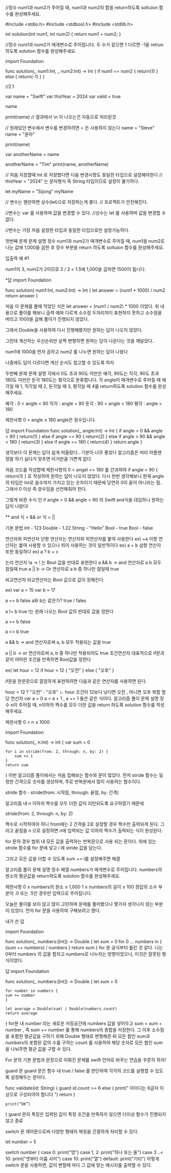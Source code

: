 //정수 num1과 num2가 주어질 때, num1과 num2의 합을 return하도록 soltuion 함수를 완성해주세요.

#include <stdio.h>
#include <stdbool.h>
#include <stdlib.h>

int solution(int num1, int num2) {
    return num1 + num2;
}

//정수 num1과 num2가 매개변수로 주어집니다. 두 수가 같으면 1 다르면 -1을 retrun하도록 solution 함수를 완성해주세요.

import Foundation

func solution(_ num1:Int, _ num2:Int) -> Int {
    if num1 == num2 {
        return(1)
    } else {
        return(-1)
    }
}


//2.1

var name = "Swift"
var thisYear = 2024
var valid = true

name

print(name)
// 결과에서 \n 이 나오는건 자동으로 처리된것

// 원래있던 변수에서 변수를 변경하려면 = 은 사용하지 않는다
name = "Steve"
name = "윤아"

print(name)

var anotherName = name

anotherName = "Tim"
print(name, anotherName)

// 처음 지정할때 Int 로 저장했다면 다음 변경사항도 동일한 타입으로 설정해야한다
// thisYear = "2024" 는 문자형식 즉 String 타입이므로 설정이 불가하다.

let myName = "Sijong"
myName

// 변수는 웬만하면 상수(let)으로 저장하는게 좋다.
// 프로젝트가 안전해진다.


//변수는 var 를 사용하며 값을 변경할 수 있다.
//상수는 let 를 사용하며 값을 변경할 수 없다.

//변수는 가장 처음 설정한 타입과 동일한 타입으로만 설정가능하다.

첫번째 문제
문제 설명
정수 num1과 num2가 매개변수로 주어질 때, num1을 num2로 나눈 값에 1,000을 곱한 후 정수 부분을 return 하도록 soltuion 함수를 완성해주세요.

입출력 예 #1

num1이 3, num2가 2이므로 3 / 2 = 1.5에 1,000을 곱하면 1500이 됩니다.

*답
import Foundation

func solution( num1:Int, num2:Int) -> Int {
let answer = (num1 * 1000) / num2
return answer
}

처음 이 문제를 풀때 적었던 식은
let answer = (num1 / num2) * 1000 이었다.
위 내용으로 풀이를 해보니 출력 예와 다르게 소수점 두자리까지 표현하지 못하고 소수점을 버리고 1000을 곱해 풀이가 진행되지 않았다.

그래서 Double을 사용하여 다시 진행해봤지만 원하는 답이 나오지 않았다.

그런데 계산하는 우선순위만 살짝 변형하면 원하는 답이 나온다는 것을 깨달았다..

num1에 1000을 먼저 곱하고 num2 를 나누면 원하는 답이 나왔다

나중에도 답이 다르다면 계산 순서도 참고할 수 있도록 하자

두번째 문제
문제 설명
각에서 0도 초과 90도 미만은 예각, 90도는 직각, 90도 초과 180도 미만은 둔각 180도는 평각으로 분류합니다. 각 angle이 매개변수로 주어질 때 예각일 때 1, 직각일 때 2, 둔각일 때 3, 평각일 때 4를 return하도록 solution 함수를 완성해주세요.

예각 : 0 < angle < 90
직각 : angle = 90
둔각 : 90 < angle < 180
평각 : angle = 180

제한사항
0 < angle ≤ 180
angle은 정수입니다.

답
import Foundation
func solution(_ angle:Int) -> Int {
if angle > 0 && angle < 90 {
return(1)
} else if angle == 90 {
return(2)
} else if angle > 90 && angle < 180 {
return(3)
} else if angle == 180 {
return(4)
}
return angle
}

생각보다 이 문제는 답이 쉽게 떠올랐다.. 기분이 너무 좋았다
알고리즘은 머리 아플땐 정말 하기 싫다가 맞추면 이거만큼 기쁜게 없다

처음 코드를 작성할때 제한사항의 0 < angel <= 180 를 간과하여
if angle < 90 {
return(1)
} 로 작성하여 원하는 답이 나오지 않았다.
다시 한번 생각해보니 현재 angle의 타입은 Int로 음수까지 가지고 있는 숫자이기 때문에
당연히 0이 끝이 아니라는 점.. 그래서 0 이상 즉 양수임을 선언해줘야 한다.

그렇게 바뀐 수식 인
if angle > 0 && angle < 90 의 Swift and식을 대입하니 원하는 답이 나왔다!

**
and 식 = &&
or 식 = ||

기본 문법
Int - 123
Double - 1.22
String - "Hello"
Bool - true
Bool - false

연산자와 피연산자
단항 연산자는 연산자와 피연산자를 붙여 사용한다 ex) +a
이항 연산자는 붙여 사용할 수 있으나 띄어 사용하는 것이 일반적이다 ex) a + b
삼항 연산자 또한 동일하다 ex) a ? b + c

논리 연산자
!a -> ! 는 Bool 값을 반대로 표현한다
a && b -> and 연산자로 a b 모두 참일때 true
a || b -> Or 연산자로 a b 중 하나만 참일때 true


비교연산자
비교연산자는 Bool 값으로 값이 정해진다.

ex) 
var a = 15
var b = 17

a == b  false
a와 b는 같은가? true / fales

a != b true
!는 원래 나오는 Bool 값의 반대로 값을 정한다

a >= b false

a <= b true

a && b -> and 연산자로써 a, b 모두 적용되는 값을 true

a || b -> or 연산자로써 a, b 중 하나만 적용되어도 true
조건연산자
대표적으로 if문과 같이 어떠한 조건을 만족하면 Bool값을 정한다

ex) 
let hour = 12
if hour < 12 {
	"오전"
 } else {
 	"오후"
 }
 
 if문을 한문장으로 깔끔하게 표현하려면 다음과 같은 연산자를 사용하면 된다.
 
 hour < 12 ? "오전" : "오후"
ㄴ hour 조건이 12보다 낮다면 오전 , 아니면 오후
복합 할당 연산자
var a = 0
a = a + 1  ,  a += 1  둘은 같은 식이다.
알고리즘 풀이
문제 설명
정수 n이 주어질 때, n이하의 짝수를 모두 더한 값을 return 하도록 solution 함수를 작성해주세요.

제한사항
0 < n ≤ 1000

import Foundation

func solution(_ n:Int) -> Int {
    var sum = 0
    
    for i in stride(from: 2, through: n, by: 2) {
        sum += i
    }
    return sum
}
이번 알고리즘 풀이에서는 처음 접해보는 함수와 문이 많았다.
먼저 stride 함수는 일정한 간격으로 숫자를 생성하며, 주로 반복문에서 많이 사용하는 함수이다.

stride 함수 : stride(from: 시작점, through: 끝점, by: 간격)

알고리즘 내 n 이하의 짝수를 모두 더한 값이 리턴되도록 요구하였기 때문에

stride(from: 2, through: n, by: 2)

짝수로 시작하여야 하니 from에는 2 간격을 2로 설정할 경우 짝수만 출력되게 된다.
그리고 끝점을 n 으로 설정하면 n에 입력되는 값 이하의 짝수가 출력되는 식이 완성된다.

for 문의 경우 범위 내 모든 값을 출력하는 반복문으로 사용 되는 문이다.
위에 있는 stride 함수를 for 문에 넣고 i 에 stride 값을 담는다.

그리고 모든 값을 더할 수 있도록 sum += i를 설정해주면 해결


알고리즘 풀이
문제 설명
정수 배열 numbers가 매개변수로 주어집니다. numbers의 원소의 평균값을 return하도록 solution 함수를 완성해주세요.

제한사항
0 ≤ numbers의 원소 ≤ 1,000
1 ≤ numbers의 길이 ≤ 100
정답의 소수 부분이 .0 또는 .5인 경우만 입력으로 주어집니다.

오늘은 풀이를 보지 않고 많이 고민하며 문제를 풀어봤으나 몇가지 생각나지 않는 부분이 있었다.
먼저 for 문을 사용하여 구해보려고 했다.

내가 쓴 답

import Foundation

func solution(_ numbers:[Int]) -> Double {
    let sum = 0
    for 0 ... numbers in {
        (sum += numbers) / numbers
    } 
    return sum
}
for 문 공식부터 틀린 것 같다. 나는 0부터 numbers 의 값을 합치고 numbers로 나누자는 방향이었으나, 이것은 잘못된 형식이었다.

답
import Foundation

func solution(_ numbers:[Int]) -> Double {
    let sum = 0
    
    for number in numbers {
    sum += number
    }
    
    let average = Double(sum) / Double(numbers.count)
    return average
}
for문 내 number 라는 새로운 저장공간에 numbers 값을 넣어두고
sum = sum + number , 즉 sum += number 를 통해 numbers의 총합을 저장한다.
그 이후 소수점을 포함한 평균값을 구하기 위해 Double 형태로 변형해준 뒤 모든 합인 sum과 numbers의 포함된 값의 수를 구하는 count 를 사용하여 해당 숫자로 모든 합인 sum을 나눠주면 평균 값을 구할 수 있다.

For 문의 기본 문법과 문장으로 이뤄진 문제를 swift 언어로 바꾸는 연습을 꾸준히 하자!

guard 문
guard 문은 함수 내 true / false 를 판단하여 각각의 코드를 실행할 수 있도록 설정해두는 문이다.

func validate(id: String) {
	guard id.count >= 6 else { 
    	print(" 아이디는 6글자 이상으로 구성되어야 합니다 ")
		return 
	}	

	print(“OK”)
}
guard 문의 특징은 입력된 값이 특정 조건을 만족하지 않으면 더이상 함수가 진행되지 않고 종료

switch 문
제어문으로써 다양한 형태의 매칭을 간결하게 처리할 수 있다.

let number = 5

switch number {
case 0:
	print("영")
case 1, 2:
	print("하나 또는 둘")
case 3 ..< 10:
	print("셋부터 아홉 사이")
case 10:
	print("열")
default:
	print("기타")
이렇게 switch 문을 사용하면, 값이 변할때 마다 그 값에 맞는 메시지를 출력할 수 있다.
